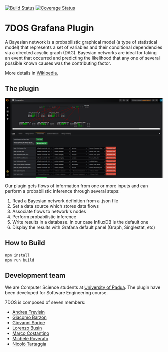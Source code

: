 [![Build Status](https://travis-ci.org/NicoloTartaggia/7DOS-plugin.svg?branch=master)](https://travis-ci.org/NicoloTartaggia/7DOS-plugin)
[![Coverage Status](https://coveralls.io/repos/github/NicoloTartaggia/7DOS-plugin/badge.svg?branch=master)](https://coveralls.io/github/NicoloTartaggia/7DOS-plugin?branch=master)

# 7DOS Grafana Plugin

A Bayesian network is a probabilistic graphical model 
(a type of statistical model) that represents a set of 
variables and their conditional dependencies via a 
directed acyclic graph (DAG). Bayesian networks are ideal
for taking an event that occurred and predicting the 
likelihood that any one of several possible known causes
was the contributing factor.

More details in [Wikipedia.](https://en.wikipedia.org/wiki/Bayesian_network)

## The plugin
![//Plugin screenshot here](SCREENSHOT.PNG "Screenshot of the plugin node-flux connection page")

Our plugin gets flows of information from one or more 
inputs and can perform a probabilistic inference through 
several steps:
1. Read a Bayesian network definition from a .json file
2. Set a data source which stores data flows
3. Associate flows to network's nodes 
4. Perform probabilistic inference
6. Write results in a database. In our case InfluxDB is 
the default one   
5. Display the results with Grafana default panel 
(Graph, Singlestat, etc)

## How to Build

```
npm install
npm run build
```

## Development team
We are Computer Science students at [University of Padua](https://www.unipd.it/). 
The plugin have been developed for Software Engineering 
course.


7DOS is composed of seven members:
- [Andrea Trevisin](https://github.com/knowbot)
- [Giacomo Barzon](https://github.com/Giacomobarzon97)
- [Giovanni Sorice](https://github.com/GiovanniSorice)
- [Lorenzo Busin](https://github.com/lorenzobusin)
- [Marco Costantino](https://github.com/UdrK)
- [Michele Roverato](https://github.com/ScrappyCocco)
- [Nicolò Tartaggia](https://github.com/NicoloTartaggia)
